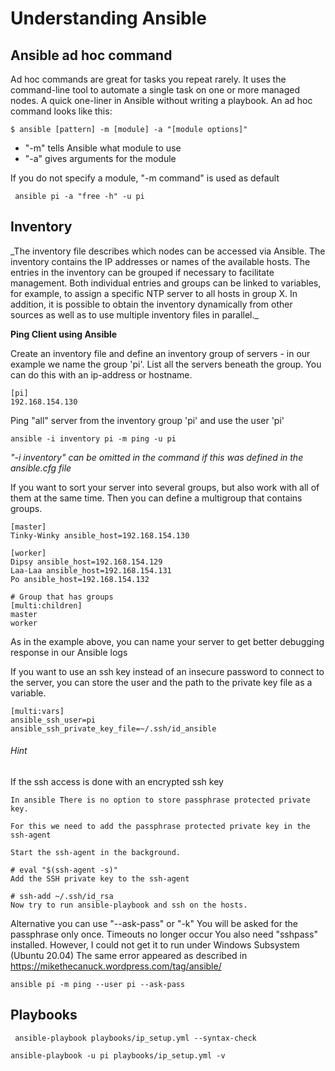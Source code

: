 <h1>Understanding Ansible</h1>

<h2>Ansible ad hoc command</h2>

Ad hoc commands are great for tasks you repeat rarely.
It uses the command-line tool to automate a single task on one or more managed nodes.
A quick one-liner in Ansible without writing a playbook. An ad hoc command looks like this:

````text
$ ansible [pattern] -m [module] -a "[module options]"
````

* "-m" tells Ansible what module to use
* "-a" gives arguments for the module

If you do not specify a module, "-m command" is used as default

````shell
 ansible pi -a "free -h" -u pi
````

<h2>Inventory</h2>
_The inventory file describes which nodes can be accessed via Ansible.
The inventory contains the IP addresses or names of the available hosts.
The entries in the inventory can be grouped if necessary to facilitate management.
Both individual entries and groups can be linked to variables, for example, to assign a specific NTP server to all hosts in group X.
In addition, it is possible to obtain the inventory dynamically from other sources as well as to use multiple inventory files in parallel._

**Ping Client using Ansible**

Create an inventory file and define an inventory group of servers - in our example we name the group 'pi'.
List all the servers beneath the group. You can do this with an ip-address or hostname.

```
[pi]
192.168.154.130
```
Ping "all" server from the inventory group 'pi' and use the user 'pi'
```
ansible -i inventory pi -m ping -u pi
```
_"-i inventory" can be omitted in the command if this was defined in the ansible.cfg file_

If you want to sort your server into several groups, but also work with all of them at the same time. Then you can define a multigroup that contains groups.
````shell
[master]
Tinky-Winky ansible_host=192.168.154.130

[worker]
Dipsy ansible_host=192.168.154.129
Laa-Laa ansible_host=192.168.154.131
Po ansible_host=192.168.154.132

# Group that has groups
[multi:children]
master
worker
````

As in the example above, you can name your server to get better debugging response in our Ansible logs

If you want to use an ssh key instead of an insecure password to connect to the server,
you can store the user and the path to the private key file as a variable.

````shell
[multi:vars]
ansible_ssh_user=pi
ansible_ssh_private_key_file=~/.ssh/id_ansible
````

###### _Hint_

If the ssh access is done with an encrypted ssh key

````text
In ansible There is no option to store passphrase protected private key.

For this we need to add the passphrase protected private key in the ssh-agent

Start the ssh-agent in the background.

# eval "$(ssh-agent -s)"
Add the SSH private key to the ssh-agent

# ssh-add ~/.ssh/id_rsa
Now try to run ansible-playbook and ssh on the hosts.
````

Alternative you can use "--ask-pass" or "-k"
You will be asked for the passphrase only once. Timeouts no longer occur
You also need "sshpass" installed. However, I could not get it to run under Windows Subsystem (Ubuntu 20.04)
The same error appeared as described in https://mikethecanuck.wordpress.com/tag/ansible/
````shell
ansible pi -m ping --user pi --ask-pass
````


<h2>Playbooks</h2>

````shell
 ansible-playbook playbooks/ip_setup.yml --syntax-check
````

````shell
ansible-playbook -u pi playbooks/ip_setup.yml -v
````
